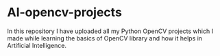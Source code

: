 # AI-opencv-projects

In this repository I have uploaded all my Python OpenCV projects which I made while learning the basics of OpenCV library and how it helps in Artificial Intelligence.
